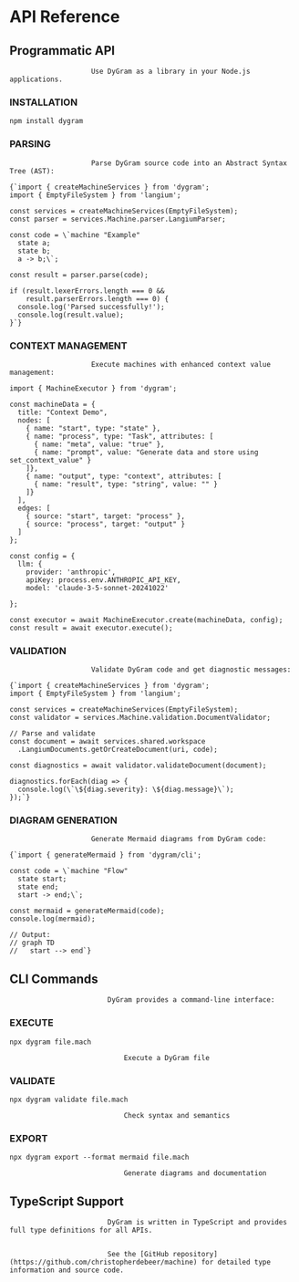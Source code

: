 # API Reference


## Programmatic API


                        Use DyGram as a library in your Node.js applications.


### INSTALLATION


```
npm install dygram
```


### PARSING


                        Parse DyGram source code into an Abstract Syntax Tree (AST):


```
{`import { createMachineServices } from 'dygram';
import { EmptyFileSystem } from 'langium';

const services = createMachineServices(EmptyFileSystem);
const parser = services.Machine.parser.LangiumParser;

const code = \`machine "Example"
  state a;
  state b;
  a -> b;\`;

const result = parser.parse(code);

if (result.lexerErrors.length === 0 &&
    result.parserErrors.length === 0) {
  console.log('Parsed successfully!');
  console.log(result.value);
}`}
```


### CONTEXT MANAGEMENT


                        Execute machines with enhanced context value management:


```
import { MachineExecutor } from 'dygram';

const machineData = {
  title: "Context Demo",
  nodes: [
    { name: "start", type: "state" },
    { name: "process", type: "Task", attributes: [
      { name: "meta", value: "true" },
      { name: "prompt", value: "Generate data and store using set_context_value" }
    ]},
    { name: "output", type: "context", attributes: [
      { name: "result", type: "string", value: "" }
    ]}
  ],
  edges: [
    { source: "start", target: "process" },
    { source: "process", target: "output" }
  ]
};

const config = {
  llm: {
    provider: 'anthropic',
    apiKey: process.env.ANTHROPIC_API_KEY,
    model: 'claude-3-5-sonnet-20241022'

};

const executor = await MachineExecutor.create(machineData, config);
const result = await executor.execute();
```


### VALIDATION


                        Validate DyGram code and get diagnostic messages:


```
{`import { createMachineServices } from 'dygram';
import { EmptyFileSystem } from 'langium';

const services = createMachineServices(EmptyFileSystem);
const validator = services.Machine.validation.DocumentValidator;

// Parse and validate
const document = await services.shared.workspace
  .LangiumDocuments.getOrCreateDocument(uri, code);

const diagnostics = await validator.validateDocument(document);

diagnostics.forEach(diag => {
  console.log(\`\${diag.severity}: \${diag.message}\`);
});`}
```


### DIAGRAM GENERATION


                        Generate Mermaid diagrams from DyGram code:


```
{`import { generateMermaid } from 'dygram/cli';

const code = \`machine "Flow"
  state start;
  state end;
  start -> end;\`;

const mermaid = generateMermaid(code);
console.log(mermaid);

// Output:
// graph TD
//   start --> end`}
```


## CLI Commands


                            DyGram provides a command-line interface:


### EXECUTE


```
npx dygram file.mach
```


                                Execute a DyGram file


### VALIDATE


```
npx dygram validate file.mach
```


                                Check syntax and semantics


### EXPORT


```
npx dygram export --format mermaid file.mach
```


                                Generate diagrams and documentation


## TypeScript Support


                            DyGram is written in TypeScript and provides full type definitions for all APIs.


                            See the [GitHub repository](https://github.com/christopherdebeer/machine) for detailed type information and source code.



